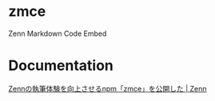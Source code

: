 # zmce

Zenn Markdown Code Embed

# Documentation

[Zennの執筆体験を向上させるnpm「zmce」を公開した | Zenn](https://zenn.dev/j5c8k6m8/articles/zmce-introduction)
